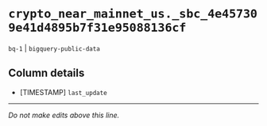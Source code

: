 # `crypto_near_mainnet_us._sbc_4e457309e41d4895b7f31e95088136cf`
`bq-1` | `bigquery-public-data`

## Column details
* [TIMESTAMP] `last_update`

-------------------------------------------------------------------------------
*Do not make edits above this line.*
